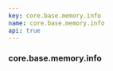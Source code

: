 ```yaml
---
key: core.base.memory.info
name: core.base.memory.info
api: true
---
```


### core.base.memory.info
